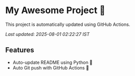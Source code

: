 # My Awesome Project 🚀

This project is automatically updated using GitHub Actions.

_Last updated: 2025-08-01 02:22:27 IST_

## Features
- Auto-update README using Python 🐍
- Auto Git push with GitHub Actions 🤖
